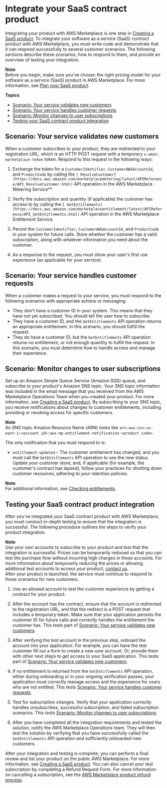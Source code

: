 # Integrate your SaaS contract product<a name="saas-integrate-contract"></a>

Integrating your product with AWS Marketplace is one step in [Creating a SaaS product](saas-create-product.md)\. To integrate your software as a service \(SaaS\) contract product with AWS Marketplace, you must write code and demonstrate that it can respond successfully to several customer scenarios\. The following sections describe these scenarios, how to respond to them, and provide an overview of testing your integration\.

**Note**  
Before you begin, make sure you've chosen the right pricing model for your software as a service \(SaaS\) product in AWS Marketplace\. For more information, see [Plan your SaaS product](saas-prepare.md)\. 

**Topics**
+ [Scenario: Your service validates new customers](#saas-contract-validate-customer)
+ [Scenario: Your service handles customer requests](#saas-contract-customer-requests)
+ [Scenario: Monitor changes to user subscriptions](#saas-contract-monitor-changes)
+ [Testing your SaaS contract product integration](#saas-contract-integration-testing)

## Scenario: Your service validates new customers<a name="saas-contract-validate-customer"></a>

When a customer subscribes to your product, they are redirected to your registration URL, which is an HTTP POST request with a temporary `x-amzn-marketplace-token` token\. Respond to this request in the following ways:

1. Exchange the token for a `CustomerIdentifier`, `CustomerAWSAccountId`, and `ProductCode` by calling the `[ ResolveCustomer](https://docs.aws.amazon.com/marketplacemetering/latest/APIReference/API_ResolveCustomer.html)` API operation in the AWS Marketplace Metering Service**\.

1. Verify the subscription and quantity \(if applicable\) the customer has access to by calling the `[ GetEntitlements](https://docs.aws.amazon.com/marketplaceentitlement/latest/APIReference/API_GetEntitlements.html)` API operation in the AWS Marketplace Entitlement Service\.

1. Persist the `CustomerIdentifier`, `CustomerAWSAccountId`, and `ProductCode` in your system for future calls\. Store whether the customer has a valid subscription, along with whatever information you need about the customer\.

1. As a response to the request, you must show your user's first use experience \(as applicable for your service\)\.

## Scenario: Your service handles customer requests<a name="saas-contract-customer-requests"></a>

When a customer makes a request to your service, you must respond to the following scenarios with appropriate actions or messaging:
+ They don't have a customer ID in your system\. This means that they have not yet subscribed\. You should tell the user how to subscribe\.
+ They have a customer ID, and the `GetEntitlements` API operation returns an appropriate entitlement\. In this scenario, you should fulfill the request\.
+ They do have a customer ID, but the `GetEntitlements` API operation returns no entitlement, or not enough quantity to fulfill the request\. In this scenario, you must determine how to handle access and manage their experience\.

## Scenario: Monitor changes to user subscriptions<a name="saas-contract-monitor-changes"></a>

Set up an Amazon Simple Queue Service \(Amazon SQS\) queue, and subscribe to your product's Amazon SNS topic\. Your SNS topic information was included in the email message that you received from the AWS Marketplace Operations Team when you created your product\. For more information, see [Creating a SaaS product](saas-create-product.md)\. By subscribing to your SNS topic, you receive notifications about changes to customer entitlements, including providing or revoking access for specific customers\.

**Note**  
An SNS topic Amazon Resource Name \(ARN\) looks like `arn:aws:sns:us-east-1:<account id>:aws-mp-entitlement-notification-<product code>`\.

The only notification that you must respond to is:
+ `entitlement-updated` – The customer entitlement has changed, and you must call the `GetEntitlements` API operation to see the new status\. Update your customer store, and, if applicable \(for example, the customer's contract has lapsed\), follow your practices for shutting down customer resources, adhering to your retention policies\.

**Note**  
For additional information, see [Checking entitlements](checking-entitlements.md)\.

## Testing your SaaS contract product integration<a name="saas-contract-integration-testing"></a>

After you've integrated your SaaS contract product with AWS Marketplace, you must conduct in\-depth testing to ensure that the integration is successful\. The following procedure outlines the steps to verify your product integration\.

**Note**  
Use your own accounts to subscribe to your product and test that the integration is successful\. Prices can be temporarily reduced so that you can test the purchase flow without incurring high charges in those accounts\. For more information about temporarily reducing the prices or allowing additional test accounts to access your product, [contact us](https://aws.amazon.com/marketplace/management/contact-us/)\.  
After your product is launched, the service must continue to respond to these scenarios for new customers\.

1. Use an allowed account to test the customer experience by getting a contract for your product\. 

1. After the account has the contract, ensure that the account is redirected to the registration URL, and that the redirect is a POST request that includes a temporary token\. Make sure that your application persists the customer ID for future calls and correctly handles the entitlement the customer has\. This tests part of [Scenario: Your service validates new customers](#saas-contract-validate-customer)\.

1. After verifying the test account in the previous step, onboard the account into your application\. For example, you can have the test customer fill out a form to create a new user account\. Or, provide them with other next steps to get access to your SaaS application\. This tests part of [Scenario: Your service validates new customers](#saas-contract-validate-customer)\.

1. If no entitlement is returned from the `GetEntitlements` API operation, either during onboarding or in your ongoing verification passes, your application must correctly manage access and the experience for users who are not entitled\. This tests [Scenario: Your service handles customer requests](#saas-contract-customer-requests)\.

1. Test for subscription changes\. Verify that your application correctly handles unsubscribes, successful subscription, and failed subscription scenarios\. This tests [Scenario: Monitor changes to user subscriptions](#saas-contract-monitor-changes)\.

1. After you have completed all the integration requirements and tested the solution, notify the AWS Marketplace Operations team\. They will then test the solution by verifying that you have successfully called the `GetEntitlements` API operation and sufficiently onboarded new customers\.

After your integration and testing is complete, you can perform a final review and list your product on the public AWS Marketplace\. For more information, see [Creating a SaaS product](saas-create-product.md)\. You can also cancel your test subscription by completing a Refund Request Form\. For more information on cancelling a subscription, see the [AWS Marketplace product refund process](refunds.md#refund-process)\.
